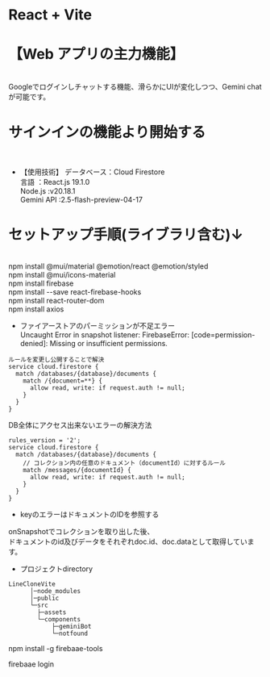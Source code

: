 # React + Vite
# 【Web アプリの主力機能】
<br>
Googleでログインしチャットする機能、滑らかにUIが変化しつつ、Gemini chatが可能です。
<br>

# サインインの機能より開始する
<br>

* 【使用技術】
データベース：Cloud Firestore<br>
言語       ：React.js 19.1.0<br>
Node.js    :v20.18.1<br>
Gemini API :2.5-flash-preview-04-17<br>

# セットアップ手順(ライブラリ含む)↓  
<br>
 npm install @mui/material @emotion/react @emotion/styled<br>
 npm install @mui/icons-material<br>
 npm install firebase<br>
 npm install --save react-firebase-hooks<br>
 npm install react-router-dom<br>
 npm install axios<br>

* ファイアーストアのパーミッションが不足エラー <br>
Uncaught Error in snapshot listener: FirebaseError: [code=permission-denied]: Missing or insufficient permissions.<br>

```
ルールを変更し公開することで解決
service cloud.firestore {
  match /databases/{database}/documents {
    match /{document=**} {
      allow read, write: if request.auth != null;
    }
  }
}

```

DB全体にアクセス出来ないエラーの解決方法<br>

```
rules_version = '2';
service cloud.firestore {
  match /databases/{database}/documents {
    // コレクション内の任意のドキュメント（documentId）に対するルール
    match /messages/{documentId} {
      allow read, write: if request.auth != null;
    }
  }
}
```
* keyのエラーはドキュメントのIDを参照する

onSnapshotでコレクションを取り出した後、<br>
ドキュメントのid及びデータをそれぞれdoc.id、doc.dataとして取得しています。<br>

* プロジェクトdirectory

```
LineCloneVite
      │─node_modules
      │─public
      └─src
        ├─assets
        └─components
            ├─geminiBot
            └─notfound

```

npm install -g firebaae-tools

firebaae login
